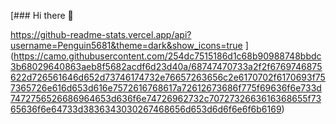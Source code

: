 [### Hi there 👋

https://github-readme-stats.vercel.app/api?username=Penguin5681&theme=dark&show_icons=true
](https://camo.githubusercontent.com/254dc7515186d1c68b90988748bbdc3b68029640863aeb8f5682acdf6d23d40a/68747470733a2f2f6769746875622d726561646d652d73746174732e76657263656c2e6170702f6170693f757365726e616d653d616e7572616768617a72612673686f775f69636f6e733d7472756526686964653d636f6e74726962732c7072732663616368655f7365636f6e64733d3836343030267468656d653d6d6f6e6f6b6169)
